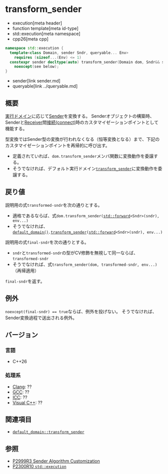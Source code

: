 # transform_sender
* execution[meta header]
* function template[meta id-type]
* std::execution[meta namespace]
* cpp26[meta cpp]

```cpp
namespace std::execution {
  template<class Domain, sender Sndr, queryable... Env>
    requires (sizeof...(Env) <= 1)
  constexpr sender decltype(auto) transform_sender(Domain dom, Sndr&& sndr, const Env&... env)
    noexcept(see below);
}
```
* sender[link sender.md]
* queryable[link ../queryable.md]

## 概要
[実行ドメイン](default_domain.md)に応じて[Sender](sender.md)を変換する。
Senderオブジェクトの構築時、Senderと[Receiver](receiver.md)間[接続(connect)](connect.md)時のカスタマイゼーションポイントとして機能する。

型変換ではSender型の変換が行われなくなる（恒等変換となる）まで、下記のカスタマイゼーションポイントを再帰的に呼び出す。

- 定義されていれば、`dom.transform_sender`メンバ関数に変換動作を委譲する。
- そうでなければ、デフォルト実行ドメイン[`transform_sender`](default_domain/transform_sender.md)に変換動作を委譲する。


## 戻り値
説明用の式`transformed-sndr`を次の通りとする。

- 適格であるならば、式`dom.transform_sender(`[`std::forward`](/reference/utility/forward.md)`<Sndr>(sndr), env...)`
- そうでなければ、[`default_domain()`](default_domain.md)`.`[`transform_sender`](default_domain/transform_sender.md)`(`[`std::forward`](/reference/utility/forward.md)`<Sndr>(sndr), env...)`

説明用の式`final-sndr`を次の通りとする。

- `sndr`と`transformed-sndr`の型がCV修飾を無視して同一ならば、`transformed-sndr`
- そうでなければ、式`transform_sender(dom, transformed-sndr, env...)`（再帰適用）

`final-sndr`を返す。


## 例外
`noexcept(final-sndr) == true`ならば、例外を投げない。
そうでなければ、Sender変換過程で送出される例外。


## バージョン
### 言語
- C++26

### 処理系
- [Clang](/implementation.md#clang): ??
- [GCC](/implementation.md#gcc): ??
- [ICC](/implementation.md#icc): ??
- [Visual C++](/implementation.md#visual_cpp): ??


## 関連項目
- [`default_domain::transform_sender`](default_domain/transform_sender.md)


## 参照
- [P2999R3 Sender Algorithm Customization](https://www.open-std.org/jtc1/sc22/wg21/docs/papers/2023/p2999r3.html)
- [P2300R10 `std::execution`](https://www.open-std.org/jtc1/sc22/wg21/docs/papers/2024/p2300r10.html)
